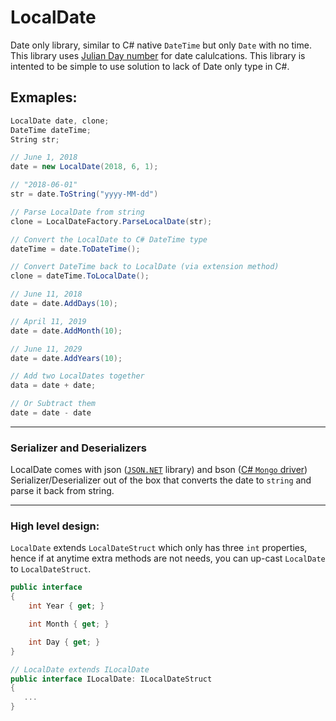 # LocalDate

Date only library, similar to C# native `DateTime` but only `Date` with no time. This library uses [Julian Day number](https://en.wikipedia.org/wiki/Julian_day) for date calulcations. This library is intented to be simple to use solution to lack of Date only type in  C#.

## Exmaples:
```csharp
LocalDate date, clone;
DateTime dateTime;
String str;

// June 1, 2018
date = new LocalDate(2018, 6, 1);

// "2018-06-01"
str = date.ToString("yyyy-MM-dd")

// Parse LocalDate from string
clone = LocalDateFactory.ParseLocalDate(str);

// Convert the LocalDate to C# DateTime type
dateTime = date.ToDateTime();

// Convert DateTime back to LocalDate (via extension method)
clone = dateTime.ToLocalDate();

// June 11, 2018
date = date.AddDays(10);

// April 11, 2019
date = date.AddMonth(10);

// June 11, 2029
date = date.AddYears(10);

// Add two LocalDates together
data = date + date;

// Or Subtract them
date = date - date
```
---------
### Serializer and Deserializers
LocalDate comes with json ([`JSON.NET`](https://github.com/JamesNK/Newtonsoft.Json) library) and bson ([C# `Mongo` driver](https://github.com/mongodb/mongo-csharp-driver)) Serializer/Deserializer out of the box that converts the date to `string` and parse it back from string.

---------
### High level design:
`LocalDate` extends `LocalDateStruct` which only has three `int` properties, hence if at anytime extra methods are not needs, you can up-cast `LocalDate` to  `LocalDateStruct`.

```csharp
public interface 
{
    int Year { get; }

    int Month { get; }

    int Day { get; }
}

// LocalDate extends ILocalDate
public interface ILocalDate: ILocalDateStruct
{
   ...
}
```

